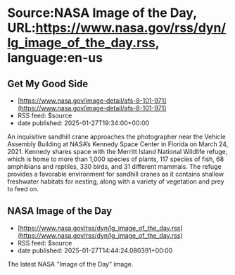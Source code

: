 # Source:NASA Image of the Day, URL:https://www.nasa.gov/rss/dyn/lg_image_of_the_day.rss, language:en-us

## Get My Good Side
 - [https://www.nasa.gov/image-detail/afs-8-101-971](https://www.nasa.gov/image-detail/afs-8-101-971)
 - RSS feed: $source
 - date published: 2025-01-27T19:34:00+00:00

An inquisitive sandhill crane approaches the photographer near the Vehicle Assembly Building at NASA’s Kennedy Space Center in Florida on March 24, 2021. Kennedy shares space with the Merritt Island National Wildlife refuge, which is home to more than 1,000 species of plants, 117 species of fish, 68 amphibians and reptiles, 330 birds, and 31 different mammals. The refuge provides a favorable environment for sandhill cranes as it contains shallow freshwater habitats for nesting, along with a variety of vegetation and prey to feed on.

## NASA Image of the Day
 - [https://www.nasa.gov/rss/dyn/lg_image_of_the_day.rss](https://www.nasa.gov/rss/dyn/lg_image_of_the_day.rss)
 - RSS feed: $source
 - date published: 2025-01-27T14:44:24.080391+00:00

The latest NASA "Image of the Day" image.


